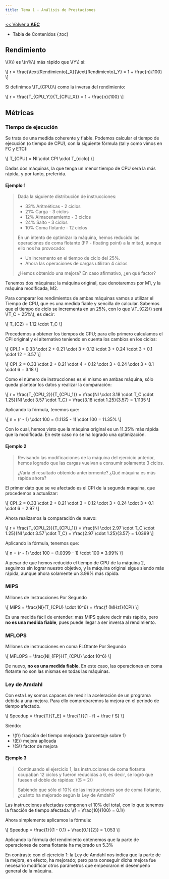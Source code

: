 ```yaml
---
title: Tema 1 - Análisis de Prestaciones
---
```


[&lt;&lt; Volver a **AEC**](../aec.md)

* Tabla de Contenidos
{:toc}

## Rendimiento

\\(X\\) es \\(n\%\\) más rápido que \\(Y\\) si:

\\[
  r = \frac{\text{Rendimiento}_X}{\text{Rendimiento}_Y} = 1 + \frac{n}{100}
\\]

Si definimos \\(T_{CPU}\\) como la inversa del rendimiento:

\\[
  r = \frac{T_{CPU_Y}}{T_{CPU_X}} = 1 + \frac{n}{100}
\\]

## Métricas

### Tiempo de ejecución

Se trata de una medida coherente y fiable. Podemos calcular el tiempo de ejecución (o tiempo de CPU), con la siguiente fórmula (tal y como vimos en FC y ETC):

\\[
  T_{CPU} = NI \cdot CPI \cdot T_{ciclo}
\\]

Dadas dos máquinas, la que tenga un menor tiempo de CPU será la más rápida, y por tanto, preferida.

#### Ejemplo 1

> Dada la siguiente distribución de instrucciones:
>
> * 33% Aritméticas - 2 ciclos
> * 21% Carga - 3 ciclos
> * 12% Almacenamiento - 3 ciclos
> * 24% Salto - 3 ciclos
> * 10% Coma flotante - 12 ciclos
>
> En un intento de optimizar la máquina, hemos reducido las operaciones de coma flotante (FP - floating point) a la mitad, aunque ello nos ha provocado:
>
> * Un incremento en el tiempo de ciclo del 25%.
> * Ahora las operaciones de cargas utilizan 4 ciclos
>
> ¿Hemos obtenido una mejora? En caso afirmativo, ¿en qué factor?

Tenemos dos máquinas: la máquina original, que denotaremos por M1, y la máquina modificada, M2.

Para comparar los rendimientos de ambas máquinas vamos a utilizar el Tiempo de CPU, que es una medida fiable y sencilla de calcular. Sabemos que el tiempo de ciclo se incrementa en un 25%, con lo que \\(T_{C2}\\) será \\(T_C + 25%\\), es decir:

\\[ T_{C2} = 1.12 \cdot T_C \\]

Procedemos a obtener los tiempos de CPU; para ello primero calculamos el CPI original y el alternativo teniendo en cuenta los cambios en los ciclos:

\\[
  CPI_1 = 0.33 \cdot 2 + 0.21 \cdot 3 + 0.12 \cdot 3 + 0.24 \cdot 3 + 0.1 \cdot 12 = 3.57
\\]

\\[
  CPI_2 = 0.33 \cdot 2 + 0.21 \cdot 4 + 0.12 \cdot 3 + 0.24 \cdot 3 + 0.1 \cdot 6 = 3.18
\\]

Como el número de instrucciones es el mismo en ambas máquina, sólo queda plantear los datos y realizar la comparación:

\\[
  r = \frac{T_{CPU_2}}{T_{CPU_1}}
    = \frac{NI \cdot 3.18 \cdot T_C \cdot 1.25}{NI \cdot 3.57 \cdot T_C}
    = \frac{3.18 \cdot 1.25}{3.57}
    = 1.1135
\\]

Aplicando la fórmula, tenemos que:

\\[
  n = (r - 1) \cdot 100 = (1.1135 - 1) \cdot 100 = 11.35\%
\\]

Con lo cual, hemos visto que la máquina original es un 11.35% más rápida que la modificada. En este caso no se ha logrado una optimización.

#### Ejemplo 2

> Revisando las modificaciones de la máquina del ejercicio anterior, hemos logrado que las cargas vuelvan a consumir solamente 3 ciclos.
>
> ¿Varía el resultado obtenido anteriormente? ¿Qué máquina es más rápida ahora?

El primer dato que se ve afectado es el CPI de la segunda máquina, que procedemos a actualizar:

\\[
  CPI_2 = 0.33 \cdot 2 + 0.21 \cdot 3 + 0.12 \cdot 3 + 0.24 \cdot 3 + 0.1 \cdot 6 = 2.97
\\]

Ahora realizamos la comparación de nuevo:

\\[
  r = \frac{T_{CPU_2}}{T_{CPU_1}}
    = \frac{NI \cdot 2.97 \cdot T_C \cdot 1.25}{NI \cdot 3.57 \cdot T_C}
    = \frac{2.97 \cdot 1.25}{3.57}
    = 1.0399
\\]

Aplicando la fórmula, tenemos que:

\\[
  n = (r - 1) \cdot 100 = (1.0399 - 1) \cdot 100 = 3.99\%
\\]

A pesar de que hemos reducido el tiempo de CPU de la máquina 2, seguimos sin lograr nuestro objetivo, y la máquina original sigue siendo más rápida, aunque ahora solamente un 3.99% más rápida.

### MIPS

Millones de Instrucciones Por Segundo

\\[
  MIPS = \frac{NI}{T_{CPU} \cdot 10^6} = \frac{f (MHz)}{CPI}
\\]

Es una medida fácil de entender: más MIPS quiere decir más rápido, pero **no es una medida fiable**, pues puede llegar a ser inversa al rendimiento.

### MFLOPS

Millones de instrucciones en coma FLOtante Por Segundo

\\[
  MFLOPS = \frac{NI_{FP}}{T_{CPU} \cdot 10^6}
\\]

De nuevo, **no es una medida fiable**. En este caso, las operaciones en coma flotante no son las mismas en todas las máquinas.

### Ley de Amdahl

Con esta Ley somos capaces de medir la aceleración de un programa debida a una mejora. Para ello comprobaremos la mejora en el periodo de tiempo afectado.

\\[
  Speedup = \frac{T}{T_E} = \frac{1}{(1 - f) + \frac f S}
\\]

Siendo:

* \\(f\\) fracción del tiempo mejorada (porcentaje sobre 1)
* \\(E\\) mejora aplicada
* \\(S\\) factor de mejora

#### Ejemplo 3

> Continuando el ejercicio 1, las instrucciones de coma flotante ocupaban 12 ciclos y fueron reducidas a 6, es decir, se logró que fuesen el doble de rápidas: \\(S = 2\\)
>
> Sabiendo que sólo el 10% de las instrucciones son de coma flotante, ¿cuánto ha mejorado según la Ley de Amdahl?

Las instrucciones afectadas componen el 10% del total, con lo que tenemos la fracción de tiempo afectada: \\(f = \frac{10}{100} = 0.1\\)

Ahora simplemente aplicamos la fórmula:

\\[
  Speedup = \frac{1}{(1 - 0.1) + \frac{0.1}{2}} = 1.053
\\]

Aplicando la fórmula del rendimiento obtenemos que la parte de operaciones de coma flotante ha mejorado un 5.3%

En contraste con el ejercicio 1: la Ley de Amdahl nos indica que la parte de la mejora, en efecto, ha mejorado; pero para conseguir dicha mejora fue necesario modificar otros parámetros que empeoraron el desempeño general de la máquina.

